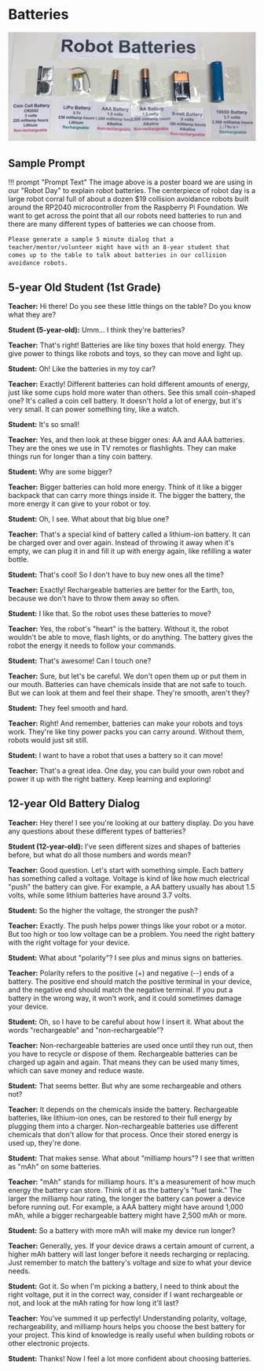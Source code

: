 # Batteries

![Poster Board of Battery Types](../img/batteries.jpg)

## Sample Prompt

!!! prompt "Prompt Text"
    The image above is a poster board we are using in our "Robot Day" to
    explain robot batteries.  The centerpiece of robot day is a large
    robot corral full of about a dozen $19 collision avoidance robots
    built around the RP2040 microcontroller from the Raspberry Pi
    Foundation.  We want to get across the point that all our robots
    need batteries to run and there are many
    different types of batteries we can choose from.

    Please generate a sample 5 minute dialog that a 
    teacher/mentor/volunteer might have with an 8-year student that 
    comes up to the table to talk about batteries in our collision
    avoidance robots.

## 5-year Old Student (1st Grade)

**Teacher:** Hi there! Do you see these little things on the table? Do you know what they are?

**Student (5-year-old):** Umm... I think they're batteries?

**Teacher:** That's right! Batteries are like tiny boxes that hold energy. They give power to things like robots and toys, so they can move and light up.

**Student:** Oh! Like the batteries in my toy car?

**Teacher:** Exactly! Different batteries can hold different amounts of energy, just like some cups hold more water than others. See this small coin-shaped one? It's called a coin cell battery. It doesn't hold a lot of energy, but it's very small. It can power something tiny, like a watch.

**Student:** It's so small!

**Teacher:** Yes, and then look at these bigger ones: AA and AAA batteries. They are the ones we use in TV remotes or flashlights. They can make things run for longer than a tiny coin battery.

**Student:** Why are some bigger?

**Teacher:** Bigger batteries can hold more energy. Think of it like a bigger backpack that can carry more things inside it. The bigger the battery, the more energy it can give to your robot or toy.

**Student:** Oh, I see. What about that big blue one?

**Teacher:** That's a special kind of battery called a lithium-ion battery. It can be charged over and over again. Instead of throwing it away when it's empty, we can plug it in and fill it up with energy again, like refilling a water bottle.

**Student:** That's cool! So I don't have to buy new ones all the time?

**Teacher:** Exactly! Rechargeable batteries are better for the Earth, too, because we don't have to throw them away so often.

**Student:** I like that. So the robot uses these batteries to move?

**Teacher:** Yes, the robot's "heart" is the battery. Without it, the robot wouldn't be able to move, flash lights, or do anything. The battery gives the robot the energy it needs to follow your commands.

**Student:** That's awesome! Can I touch one?

**Teacher:** Sure, but let's be careful. We don't open them up or put them in our mouth. Batteries can have chemicals inside that are not safe to touch. But we can look at them and feel their shape. They're smooth, aren't they?

**Student:** They feel smooth and hard.

**Teacher:** Right! And remember, batteries can make your robots and toys work. They're like tiny power packs you can carry around. Without them, robots would just sit still.

**Student:** I want to have a robot that uses a battery so it can move!

**Teacher:** That's a great idea. One day, you can build your own robot and power it up with the right battery. Keep learning and exploring!

## 12-year Old Battery Dialog

**Teacher:** Hey there! I see you're looking at our battery display. Do you have any questions about these different types of batteries?

**Student (12-year-old):** I've seen different sizes and shapes of batteries before, but what do all those numbers and words mean?

**Teacher:** Good question. Let's start with something simple. Each battery has something called a voltage. Voltage is kind of like how much electrical "push" the battery can give. For example, a AA battery usually has about 1.5 volts, while some lithium batteries have around 3.7 volts.

**Student:** So the higher the voltage, the stronger the push?

**Teacher:** Exactly. The push helps power things like your robot or a motor. But too high or too low voltage can be a problem. You need the right battery with the right voltage for your device.

**Student:** What about "polarity"? I see plus and minus signs on batteries.

**Teacher:** Polarity refers to the positive (+) and negative (--) ends of a battery. The positive end should match the positive terminal in your device, and the negative end should match the negative terminal. If you put a battery in the wrong way, it won't work, and it could sometimes damage your device.

**Student:** Oh, so I have to be careful about how I insert it. What about the words "rechargeable" and "non-rechargeable"?

**Teacher:** Non-rechargeable batteries are used once until they run out, then you have to recycle or dispose of them. Rechargeable batteries can be charged up again and again. That means they can be used many times, which can save money and reduce waste.

**Student:** That seems better. But why are some rechargeable and others not?

**Teacher:** It depends on the chemicals inside the battery. Rechargeable batteries, like lithium-ion ones, can be restored to their full energy by plugging them into a charger. Non-rechargeable batteries use different chemicals that don't allow for that process. Once their stored energy is used up, they're done.

**Student:** That makes sense. What about "milliamp hours"? I see that written as "mAh" on some batteries.

**Teacher:** "mAh" stands for milliamp hours. It's a measurement of how much energy the battery can store. Think of it as the battery's "fuel tank." The larger the milliamp hour rating, the longer the battery can power a device before running out. For example, a AAA battery might have around 1,000 mAh, while a bigger rechargeable battery might have 2,500 mAh or more.

**Student:** So a battery with more mAh will make my device run longer?

**Teacher:** Generally, yes. If your device draws a certain amount of current, a higher mAh battery will last longer before it needs recharging or replacing. Just remember to match the battery's voltage and size to what your device needs.

**Student:** Got it. So when I'm picking a battery, I need to think about the right voltage, put it in the correct way, consider if I want rechargeable or not, and look at the mAh rating for how long it'll last?

**Teacher:** You've summed it up perfectly! Understanding polarity, voltage, rechargeability, and milliamp hours helps you choose the best battery for your project. This kind of knowledge is really useful when building robots or other electronic projects.

**Student:** Thanks! Now I feel a lot more confident about choosing batteries.